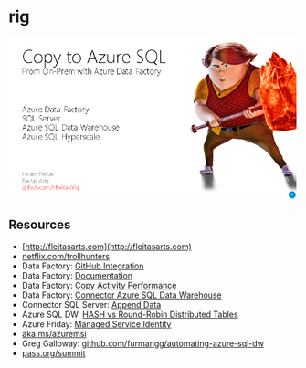 # rig
![cover](https://github.com/hfleitas/rig/blob/master/PASSInsights201908-DBA/cover.png)

## Resources

* [http://fleitasarts.com](http://fleitasarts.com)
* [netflix.com/trollhunters](netflix.com/trollhunters)
* Data Factory: [GitHub Integration](https://azure.microsoft.com/en-us/blog/azure-data-factory-visual-tools-now-supports-github-integration/)
* Data Factory: [Documentation](https://docs.microsoft.com/en-us/azure/data-factory/)
* Data Factory: [Copy Activity Performance](https://docs.microsoft.com/en-us/azure/data-factory/copy-activity-performance)
* Data Factory: [Connector Azure SQL Data Warehouse](https://docs.microsoft.com/en-us/azure/data-factory/connector-azure-sql-data-warehouse)
* Connector SQL Server: [Append Data](https://docs.microsoft.com/en-us/azure/data-factory/connector-sql-server#append-data)
* Azure SQL DW: [HASH vs Round-Robin Distributed Tables](https://blogs.msdn.microsoft.com/sqlcat/2015/08/11/choosing-hash-distributed-table-vs-round-robin-distributed-table-in-azure-sql-dw-service/)
* Azure Friday: [Managed Service Identity](https://www.youtube.com/watch?v=bBi1bll2928)
* [aka.ms/azuremsi](https://aka.ms/azuremsi)
* Greg Galloway: [github.com/furmangg/automating-azure-sql-dw](https://github.com/furmangg/automating-azure-sql-dw)
* [pass.org/summit](https://www.pass.org/summit/2019/Learn/SpeakerDetails.aspx?spid=4116)
